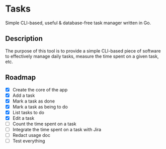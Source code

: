 # Tasks

Simple CLI-based, useful & database-free task manager written in Go.

## Description

The purpose of this tool is to provide a simple CLI-based piece of software to
effectively manage daily tasks, measure the time spent on a given task, etc.

## Roadmap

- [x] Create the core of the app
- [x] Add a task
- [x] Mark a task as done
- [x] Mark a task as being to do
- [x] List tasks to do
- [x] Edit a task
- [ ] Count the time spent on a task
- [ ] Integrate the time spent on a task with Jira
- [ ] Redact usage doc
- [ ] Test everything
